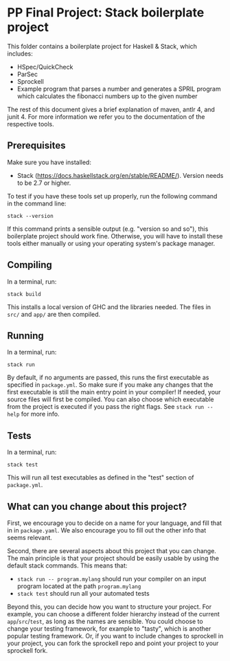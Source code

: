 # PP Final Project: Stack boilerplate project

This folder contains a boilerplate project for Haskell & Stack, which includes:

- HSpec/QuickCheck
- ParSec
- Sprockell
- Example program that parses a number and generates a SPRIL program which calculates the fibonacci numbers up to the given number

The rest of this document gives a brief explanation of maven, antlr 4, and junit 4. For more information we refer you to the documentation of the respective tools.

## Prerequisites

Make sure you have installed:

- Stack (<https://docs.haskellstack.org/en/stable/README/>). Version needs to be 2.7 or higher.

To test if you have these tools set up properly, run the following command in the command line:

```
stack --version
```

If this command prints a sensible output (e.g. "version so and so"), this boilerplate project should work fine. Otherwise, you will have to install these tools either manually or using your operating system's package manager.

## Compiling

In a terminal, run:

```
stack build
```

This installs a local version of GHC and the libraries needed. The files in `src/` and `app/` are then compiled.

## Running

In a terminal, run:

```
stack run
```

By default, if no arguments are passed, this runs the first executable as specified in `package.yml`. So make sure if you make any changes that the first executable is still the main entry point in your compiler! If needed, your source files will first be compiled. You can also choose which executable from the project is executed if you pass the right flags. See `stack run --help` for more info.

## Tests

In a terminal, run:

```
stack test
```

This will run all test executables as defined in the "test" section of `package.yml`.

## What can you change about this project?

First, we encourage you to decide on a name for your language, and fill that in in `package.yaml`. We also encourage you to fill out the other info that seems relevant.

Second, there are several aspects about this project that you can change. The main principle is that your project should be easily usable by using the default stack commands. This means that:

- `stack run -- program.mylang` should run your compiler on an input program located at the path `program.mylang`
- `stack test` should run all your automated tests

Beyond this, you can decide how you want to structure your project. For example, you can choose a different folder hierarchy instead of the current `app`/`src`/`test`, as long as the names are sensible. You could choose to change your testing framework, for example to "tasty", which is another popular testing framework. Or, if you want to include changes to sprockell in your project, you can fork the sprockell repo and point your project to your sprockell fork.
